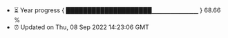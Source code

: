 - ⏳ Year progress { ████████████████████▁▁▁▁▁▁▁▁▁▁ } 68.66 %
- ⏰ Updated on Thu, 08 Sep 2022 14:23:06 GMT

